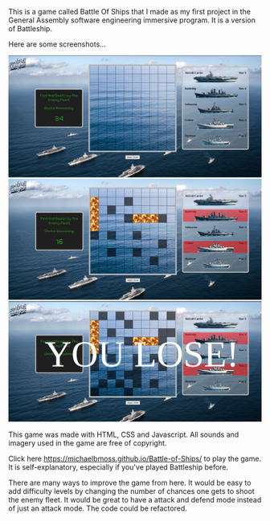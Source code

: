 This is a game called Battle Of Ships that I made as my first project in the General Assembly software engineering immersive program. It is a version of Battleship.

Here are some screenshots...

![screenshot 1](battle-of-ships-01.png)
![screenshot 2](battle-of-ships-02.png)
![screenshot 3](battle-of-ships-03.png)

This game was made with HTML, CSS and Javascript. All sounds and imagery used in the game are free of copyright.

Click here https://michaelbmoss.github.io/Battle-of-Ships/ to play the game. It is self-explanatory, especially if you've played Battleship before.

There are many ways to improve the game from here. It would be easy to add difficulty levels by changing the number of chances one gets to shoot the enemy fleet. It would be great to have a attack and defend mode instead of just an attack mode. The code could be refactored.
